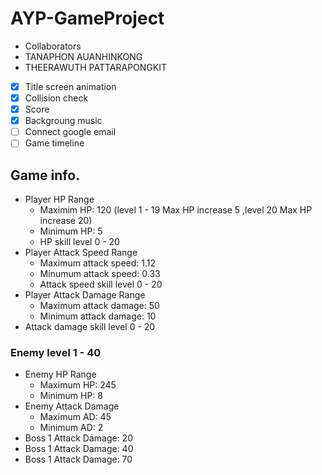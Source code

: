# AYP-GameProject

* Collaborators
 * TANAPHON AUANHINKONG
 * THEERAWUTH PATTARAPONGKIT

- [x] Title screen animation
- [x] Collision check
- [x] Score
- [x] Backgroung music
- [ ] Connect google email
- [ ] Game timeline

## Game info.
- Player HP Range
  - Maximim HP: 120 (level 1 - 19 Max HP increase 5 ,level 20 Max HP increase 20)
  - Minimum HP: 5
  - HP skill level 0 - 20  
- Player Attack Speed Range
  - Maximum attack speed: 1.12
  - Minumum attack speed: 0.33
  - Attack speed skill level 0 - 20
- Player Attack Damage Range
  - Maximum attack damage: 50
  - Minimum attack damage: 10
- Attack damage skill level 0 - 20

### Enemy level 1 - 40
- Enemy HP Range
  - Maximum HP: 245
  - Minimum HP: 8
- Enemy Attack Damage
  - Maximum AD: 45
  - Minimum AD: 2
- Boss 1 Attack Damage: 20
- Boss 1 Attack Damage: 40
- Boss 1 Attack Damage: 70
